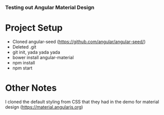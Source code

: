 ### Testing out Angular Material Design

# Project Setup
+ Cloned angular-seed (https://github.com/angular/angular-seed/)
+ Deleted .git
+ git init, yada yada yada
+ bower install angular-material
+ npm install
+ npm start

# Other Notes
I cloned the default styling from CSS that they had in the demo for material design (https://material.angularjs.org)

